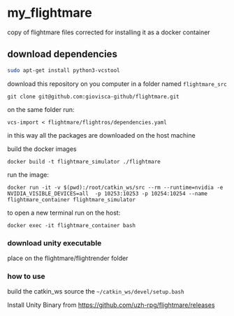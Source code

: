 # my_flightmare
copy of flightmare files corrected for installing it as a docker container

## download dependencies

```bash
sudo apt-get install python3-vcstool
```
download this repository on you computer in a folder named `flightmare_src`
```
git clone git@github.com:giovisca-github/flightmare.git

```
on the same folder run:
```
vcs-import < flightmare/flightros/dependencies.yaml
```
in this way all the packages are downloaded on the host machine

build the docker images 
```Docker
docker build -t flightmare_simulator ./flightmare
```
run the image:
```
docker run -it -v $(pwd):/root/catkin_ws/src --rm --runtime=nvidia -e NVIDIA_VISIBLE_DEVICES=all  -p 10253:10253 -p 10254:10254 --name flightmare_container flightmare_simulator
```
to open a new terminal run on the host:
```
docker exec -it flightmare_container bash 
```

### download unity executable 
place on the flightmare/flightrender folder

### how to use
build the catkin_ws 
 source the `~/catkin_ws/devel/setup.bash`

Install Unity Binary from https://github.com/uzh-rpg/flightmare/releases
